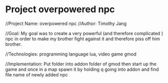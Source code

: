 # Project overpowered npc

//Project Name:  overpowered npc
//Author: Timothy Jang

//Goal: My goal was to create a very powerful (and therefore complicated ) npc in order to make my brother fight against it and therefore piss off him brother.

//Technologies: programming language lua, video game gmod

//Implementation: Put folder into addon folder of gmod then start up the game and once in a map spawn it by holding q going into addon and find file name of newly added npc
